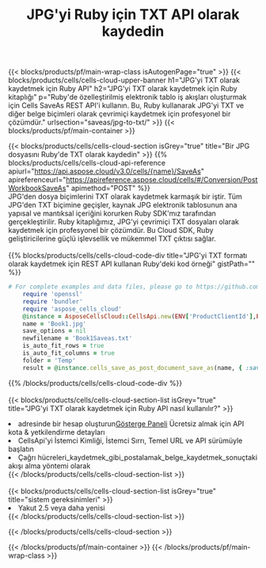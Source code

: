 ﻿---
title:  JPG'yi Ruby için TXT API olarak kaydedin
description:  Microsoft Excel ve OpenOffice Hesaplama için Bulut API'leri ve SDK'lar Elektronik tabloyu diğer biçim dosyasına dönüştürün.
url: /tr/ruby/saveas/jpg-to-txt/
---
{{< blocks/products/pf/main-wrap-class isAutogenPage="true" >}}
{{< blocks/products/cells/cells-cloud-upper-banner h1="JPG\'yi TXT olarak kaydetmek için Ruby API" h2="JPG\'yi TXT olarak kaydetmek için Ruby kitaplığı" p="Ruby\'de özelleştirilmiş elektronik tablo iş akışları oluşturmak için Cells SaveAs REST API\'i kullanın. Bu, Ruby kullanarak JPG\'yi TXT ve diğer belge biçimleri olarak çevrimiçi kaydetmek için profesyonel bir çözümdür." urlsection="saveas/jpg-to-txt/" >}}
{{< blocks/products/pf/main-container >}}

{{< blocks/products/cells/cells-cloud-section isGrey="true" title="Bir JPG dosyasını Ruby\'de TXT olarak kaydedin" >}}
{{% blocks/products/cells/cells-cloud-api-reference apiurl="https://api.aspose.cloud/v3.0/cells/{name}/SaveAs" apireferenceurl="https://apireference.aspose.cloud/cells/#/Conversion/PostWorkbookSaveAs" apimethod="POST" %}}
<br/>
JPG'den dosya biçimlerini TXT olarak kaydetmek karmaşık bir iştir. Tüm JPG'den TXT biçimine geçişler, kaynak JPG elektronik tablosunun ana yapısal ve mantıksal içeriğini korurken Ruby SDK'mız tarafından gerçekleştirilir. Ruby kitaplığımız, JPG'yi çevrimiçi TXT dosyaları olarak kaydetmek için profesyonel bir çözümdür. Bu Cloud SDK, Ruby geliştiricilerine güçlü işlevsellik ve mükemmel TXT çıktısı sağlar.
<br/>
<br/>
{{% blocks/products/cells/cells-cloud-code-div title="JPG\'yi TXT formatı olarak kaydetmek için REST API kullanan Ruby\'deki kod örneği" gistPath="" %}}
  
```ruby
# For complete examples and data files, please go to https://github.com/aspose-cells-cloud/aspose-cells-cloud-ruby/
    require 'openssl'
    require 'bundler'
    require 'aspose_cells_cloud'
    @instance = AsposeCellsCloud::CellsApi.new(ENV['ProductClientId'],ENV['ProductClientSecret'])
    name = 'Book1.jpg'
    save_options = nil
    newfilename = 'Book1Saveas.txt'
    is_auto_fit_rows = true
    is_auto_fit_columns = true
    folder = 'Temp'
    result = @instance.cells_save_as_post_document_save_as(name, { :save_options=>save_options, :newfilename=>(folder+"/"+newfilename), :is_auto_fit_rows=>is_auto_fit_rows, :is_auto_fit_columns=>is_auto_fit_columns, :folder=>folder})
```
  
{{% /blocks/products/cells/cells-cloud-code-div %}}
<br/>
<br/>
{{< blocks/products/cells/cells-cloud-section-list isGrey="true" title="JPG\'yi TXT olarak kaydetmek için Ruby API nasıl kullanılır?" >}}
<li> adresinde bir hesap oluşturun<a href="https://dashboard.aspose.cloud/">Gösterge Paneli</a> Ücretsiz almak için API kota & yetkilendirme detayları</li>
<li>CellsApi'yi İstemci Kimliği, İstemci Sırrı, Temel URL ve API sürümüyle başlatın</li>
<li>Çağrı hücreleri_kaydetmek_gibi_postalamak_belge_kaydetmek_sonuçtaki akışı alma yöntemi olarak</li>
{{< /blocks/products/cells/cells-cloud-section-list >}}
<br/>
<br/>
{{< blocks/products/cells/cells-cloud-section-list isGrey="true" title="sistem gereksinimleri" >}}
<li>Yakut 2.5 veya daha yenisi</li>
{{< /blocks/products/cells/cells-cloud-section-list >}}

{{< /blocks/products/cells/cells-cloud-section >}}

{{< /blocks/products/pf/main-container >}}
{{< /blocks/products/pf/main-wrap-class >}}
